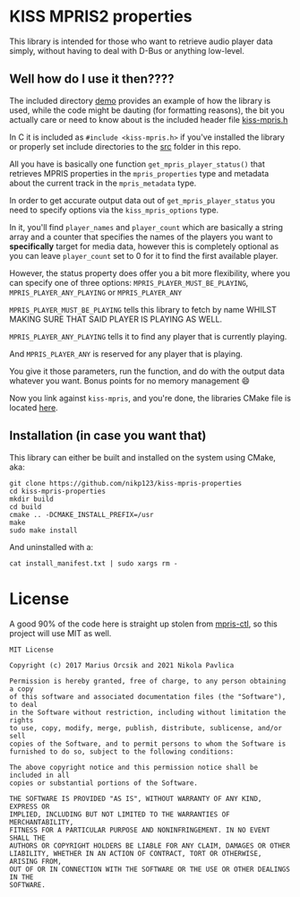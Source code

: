 # KISS MPRIS2 properties

This library is intended for those who want to retrieve audio player data simply,
without having to deal with D-Bus or anything low-level.

## Well how do I use it then????
The included directory [demo](demo) provides an example of how the library is used,
while the code might be dauting (for formatting reasons), the bit you actually
care or need to know about is the included header file
[kiss-mpris.h](src/kiss-mpris.h)

In C it is included as ``#include <kiss-mpris.h>`` if you've installed the
library or properly set include directories to the [src](src) folder in this
repo.

All you have is basically one function ``get_mpris_player_status()`` that retrieves
MPRIS properties in the ``mpris_properties`` type and metadata about the current
track in the ``mpris_metadata`` type.

In order to get accurate output data out of ``get_mpris_player_status`` you need
to specify options via the ``kiss_mpris_options`` type.

In it, you'll find ``player_names`` and ``player_count`` which are basically a
string array and a counter that specifies the names of the players you want to
**specifically** target for media data, however this is completely optional as you
can leave ``player_count`` set to 0 for it to find the first available player.

However, the status property does offer you a bit more flexibility, where you can
specify one of three options: ``MPRIS_PLAYER_MUST_BE_PLAYING``,
``MPRIS_PLAYER_ANY_PLAYING`` or ``MPRIS_PLAYER_ANY``

``MPRIS_PLAYER_MUST_BE_PLAYING`` tells this library to fetch by name WHILST
MAKING SURE THAT SAID PLAYER IS PLAYING AS WELL.

``MPRIS_PLAYER_ANY_PLAYING`` tells it to find any player that is currently playing.

And ``MPRIS_PLAYER_ANY`` is reserved for any player that is playing.

You give it those parameters, run the function, and do with the output data
whatever you want. Bonus points for no memory management 😄

Now you link against ``kiss-mpris``, and you're done, the libraries CMake file
is located [here](src/CMakeLists.txt).

## Installation (in case you want that)

This library can either be built and installed on the system using CMake, aka: 
```
git clone https://github.com/nikp123/kiss-mpris-properties
cd kiss-mpris-properties
mkdir build
cd build
cmake .. -DCMAKE_INSTALL_PREFIX=/usr
make
sudo make install
```

And uninstalled with a:
```
cat install_manifest.txt | sudo xargs rm -
```

# License
A good 90% of the code here is straight up stolen from
[mpris-ctl](https://github.com/mariusor/mpris-ctl), so this project will use MIT
as well.

```
MIT License

Copyright (c) 2017 Marius Orcsik and 2021 Nikola Pavlica

Permission is hereby granted, free of charge, to any person obtaining a copy
of this software and associated documentation files (the "Software"), to deal
in the Software without restriction, including without limitation the rights
to use, copy, modify, merge, publish, distribute, sublicense, and/or sell
copies of the Software, and to permit persons to whom the Software is
furnished to do so, subject to the following conditions:

The above copyright notice and this permission notice shall be included in all
copies or substantial portions of the Software.

THE SOFTWARE IS PROVIDED "AS IS", WITHOUT WARRANTY OF ANY KIND, EXPRESS OR
IMPLIED, INCLUDING BUT NOT LIMITED TO THE WARRANTIES OF MERCHANTABILITY,
FITNESS FOR A PARTICULAR PURPOSE AND NONINFRINGEMENT. IN NO EVENT SHALL THE
AUTHORS OR COPYRIGHT HOLDERS BE LIABLE FOR ANY CLAIM, DAMAGES OR OTHER
LIABILITY, WHETHER IN AN ACTION OF CONTRACT, TORT OR OTHERWISE, ARISING FROM,
OUT OF OR IN CONNECTION WITH THE SOFTWARE OR THE USE OR OTHER DEALINGS IN THE
SOFTWARE.
```

